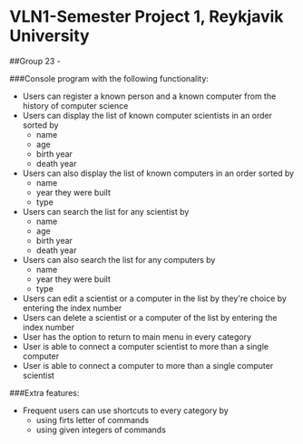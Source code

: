 # VLN1-Semester Project 1, Reykjavik University
##Group 23 -

###Console program with the following functionality:
<ul>
   <li>Users can register a known person and a known computer from the history of computer science</li>
   <li>Users can display the list of known computer scientists in an order sorted by
    <ul>
      <li>name</li>
      <li>age</li>
      <li>birth year</li> 
      <li>death year</li>
      </ul>
    <li>Users can also display the list of known computers in an order sorted by
    <ul>
      <li>name</li>
      <li>year they were built</li>
      <li>type</li>
    </ul> 
    <li>Users can search the list for any scientist by
      <ul>
      <li>name</li>
      <li>age</li>
      <li>birth year</li>
      <li>death year</li>
    </ul>
    <li>Users can also search the list for any computers by
    <ul>
      <li>name</li>
      <li>year they were built</li>
      <li>type</li>
     </ul>
    <li>Users can edit a scientist or a computer in the list by they're choice by entering the index number</li>
    <li>Users can delete a scientist or a computer of the list by entering the index number</li>
    <li>User has the option to return to main menu in every category</li>
    <li>User is able to connect a computer scientist to more than a single computer</li>
    <li>User is able to connect a computer to more than a single computer scientist</li>
</ul>  
###Extra features:
<ul>
   <li>Frequent users can use shortcuts to every category by
   <ul>
   <li>using firts letter of commands</li>
   <li>using given integers of commands</li>
   </ul>
   
  
   
